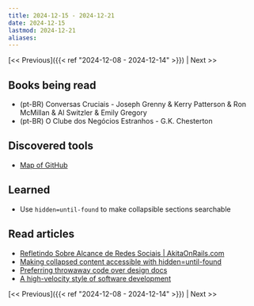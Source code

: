 ```yaml
---
title: 2024-12-15 - 2024-12-21
date: 2024-12-15
lastmod: 2024-12-21
aliases:
---
```


[<< Previous]({{< ref "2024-12-08 - 2024-12-14" >}}) | Next >>

## Books being read
- (pt-BR) Conversas Cruciais - Joseph Grenny & Kerry Patterson & Ron McMillan &
  Al Switzler & Emily Gregory
- (pt-BR) O Clube dos Negócios Estranhos - G.K. Chesterton

## Discovered tools
- [Map of GitHub](https://anvaka.github.io/map-of-github/)

## Learned
- Use `hidden=until-found` to make collapsible sections searchable

## Read articles
- [Refletindo Sobre Alcance de Redes Sociais | AkitaOnRails.com](https://www.akitaonrails.com/2024/12/14/refletindo-sobre-alcance-de-redes-sociais-dff9d8fb-b54f-47f8-a013-4e37a54687e3)
- [Making collapsed content accessible with hidden=until-found](https://developer.chrome.com/docs/css-ui/hidden-until-found)
- [Preferring throwaway code over design docs](https://softwaredoug.com/blog/2024/12/14/throwaway-prs-not-design-docs)
- [A high-velocity style of software development](https://mihaiolteanu.me/interactive-dev)

[<< Previous]({{< ref "2024-12-08 - 2024-12-14" >}}) | Next >>
